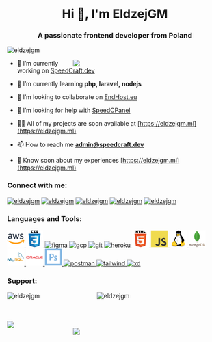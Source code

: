 <h1 align="center">Hi 👋, I'm EldzejGM</h1>
<h3 align="center">A passionate frontend developer from Poland</h3>

<p align="left"> <img src="https://komarev.com/ghpvc/?username=eldzejgm&label=Profile%20views&color=0e75b6&style=flat" alt="eldzejgm" /> </p>

 </p><img src="https://cdn.eldzejgm.ml/sc/cooder.gif" width="350px" align="right"/>

- 🔭 I’m currently working on [SpeedCraft.dev](https://speedcraft.dev)

- 🌱 I’m currently learning **php, laravel, nodejs**

- 👯 I’m looking to collaborate on [EndHost.eu](https://endhost.eu)

- 🤝 I’m looking for help with [SpeedCPanel](https://github.com/SpeedcraftTeam/SpeedCPanel) 

- 👨‍💻 All of my projects are soon available at [https://eldzejgm.ml](https://eldzejgm.ml)

- 📫 How to reach me **admin@speedcraft.dev**

- 📄 Know soon about my experiences [https://eldzejgm.ml](https://eldzejgm.ml)

<h3 align="left">Connect with me:</h3>
<p align="left">
<a href="https://codepen.io/eldzejgm" target="blank"><img align="center" src="https://raw.githubusercontent.com/rahuldkjain/github-profile-readme-generator/master/src/images/icons/Social/codepen.svg" alt="eldzejgm" height="30" width="40" /></a>
<a href="https://linkedin.com/in/eldzejgm" target="blank"><img align="center" src="https://raw.githubusercontent.com/rahuldkjain/github-profile-readme-generator/master/src/images/icons/Social/linked-in-alt.svg" alt="eldzejgm" height="30" width="40" /></a>
<a href="https://codesandbox.com/eldzejgm" target="blank"><img align="center" src="https://raw.githubusercontent.com/rahuldkjain/github-profile-readme-generator/master/src/images/icons/Social/codesandbox.svg" alt="eldzejgm" height="30" width="40" /></a>
<a href="https://fb.com/eldzejgm" target="blank"><img align="center" src="https://raw.githubusercontent.com/rahuldkjain/github-profile-readme-generator/master/src/images/icons/Social/facebook.svg" alt="eldzejgm" height="30" width="40" /></a>
<a href="https://instagram.com/eldzejgm" target="blank"><img align="center" src="https://raw.githubusercontent.com/rahuldkjain/github-profile-readme-generator/master/src/images/icons/Social/instagram.svg" alt="eldzejgm" height="30" width="40" /></a>
</p>

<h3 align="left">Languages and Tools:</h3>
<p align="left"> <a href="https://aws.amazon.com" target="_blank" rel="noreferrer"> <img src="https://raw.githubusercontent.com/devicons/devicon/master/icons/amazonwebservices/amazonwebservices-original-wordmark.svg" alt="aws" width="40" height="40"/> </a> <a href="https://www.w3schools.com/css/" target="_blank" rel="noreferrer"> <img src="https://raw.githubusercontent.com/devicons/devicon/master/icons/css3/css3-original-wordmark.svg" alt="css3" width="40" height="40"/> </a> <a href="https://www.figma.com/" target="_blank" rel="noreferrer"> <img src="https://www.vectorlogo.zone/logos/figma/figma-icon.svg" alt="figma" width="40" height="40"/> </a> <a href="https://cloud.google.com" target="_blank" rel="noreferrer"> <img src="https://www.vectorlogo.zone/logos/google_cloud/google_cloud-icon.svg" alt="gcp" width="40" height="40"/> </a> <a href="https://git-scm.com/" target="_blank" rel="noreferrer"> <img src="https://www.vectorlogo.zone/logos/git-scm/git-scm-icon.svg" alt="git" width="40" height="40"/> </a> <a href="https://heroku.com" target="_blank" rel="noreferrer"> <img src="https://www.vectorlogo.zone/logos/heroku/heroku-icon.svg" alt="heroku" width="40" height="40"/> </a> <a href="https://www.w3.org/html/" target="_blank" rel="noreferrer"> <img src="https://raw.githubusercontent.com/devicons/devicon/master/icons/html5/html5-original-wordmark.svg" alt="html5" width="40" height="40"/> </a> <a href="https://developer.mozilla.org/en-US/docs/Web/JavaScript" target="_blank" rel="noreferrer"> <img src="https://raw.githubusercontent.com/devicons/devicon/master/icons/javascript/javascript-original.svg" alt="javascript" width="40" height="40"/> </a> <a href="https://www.linux.org/" target="_blank" rel="noreferrer"> <img src="https://raw.githubusercontent.com/devicons/devicon/master/icons/linux/linux-original.svg" alt="linux" width="40" height="40"/> </a> <a href="https://www.mongodb.com/" target="_blank" rel="noreferrer"> <img src="https://raw.githubusercontent.com/devicons/devicon/master/icons/mongodb/mongodb-original-wordmark.svg" alt="mongodb" width="40" height="40"/> </a> <a href="https://www.mysql.com/" target="_blank" rel="noreferrer"> <img src="https://raw.githubusercontent.com/devicons/devicon/master/icons/mysql/mysql-original-wordmark.svg" alt="mysql" width="40" height="40"/> </a> <a href="https://www.oracle.com/" target="_blank" rel="noreferrer"> <img src="https://raw.githubusercontent.com/devicons/devicon/master/icons/oracle/oracle-original.svg" alt="oracle" width="40" height="40"/> </a> <a href="https://www.photoshop.com/en" target="_blank" rel="noreferrer"> <img src="https://raw.githubusercontent.com/devicons/devicon/master/icons/photoshop/photoshop-line.svg" alt="photoshop" width="40" height="40"/> </a> <a href="https://postman.com" target="_blank" rel="noreferrer"> <img src="https://www.vectorlogo.zone/logos/getpostman/getpostman-icon.svg" alt="postman" width="40" height="40"/> </a> <a href="https://tailwindcss.com/" target="_blank" rel="noreferrer"> <img src="https://www.vectorlogo.zone/logos/tailwindcss/tailwindcss-icon.svg" alt="tailwind" width="40" height="40"/> </a> <a href="https://www.adobe.com/products/xd.html" target="_blank" rel="noreferrer"> <img src="https://cdn.worldvectorlogo.com/logos/adobe-xd.svg" alt="xd" width="40" height="40"/> </a> </p>

<h3 align="left">Support:</h3>
<p><a href="https://www.buymeacoffee.com/eldzejgm"> <img align="left" src="https://cdn.buymeacoffee.com/buttons/v2/default-yellow.png" height="50" width="210" alt="eldzejgm" /></a><a href="https://ko-fi.com/eldzejgm"> <img align="left" src="https://cdn.ko-fi.com/cdn/kofi3.png?v=3" height="50" width="210" alt="eldzejgm" /></a></p><br><br><br><br>

<img src="https://github-readme-stats.vercel.app/api?username=EldzejGM&bg_color=30,e96443,904e95&title_color=fff&text_color=fff" width="450px" align="left"/>
<img src="https://github-readme-stats.vercel.app/api/top-langs/?username=EldzejGM&layout=compact" width="350px" align="right"/><br>
